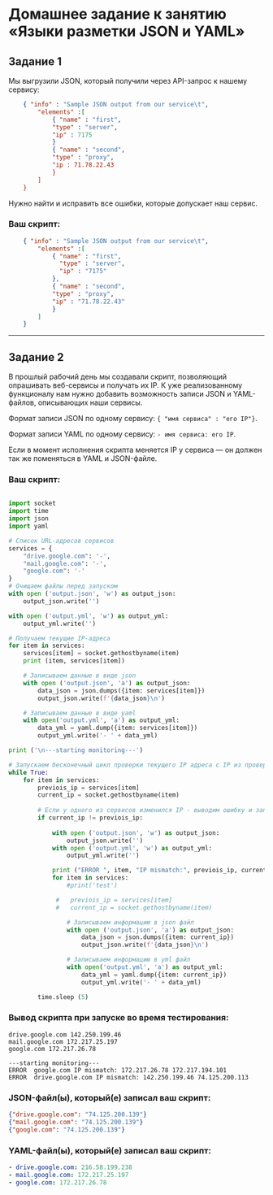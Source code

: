 # Домашнее задание к занятию «Языки разметки JSON и YAML»


## Задание 1

Мы выгрузили JSON, который получили через API-запрос к нашему сервису:

```json
    { "info" : "Sample JSON output from our service\t",
        "elements" :[
            { "name" : "first",
            "type" : "server",
            "ip" : 7175 
            }
            { "name" : "second",
            "type" : "proxy",
            "ip : 71.78.22.43
            }
        ]
    }
```
  Нужно найти и исправить все ошибки, которые допускает наш сервис.

### Ваш скрипт:

```json
    { "info" : "Sample JSON output from our service\t",
        "elements" :[
            { "name" : "first",
              "type" : "server",
              "ip" : "7175"
            },
            { "name" : "second",
            "type" : "proxy",
            "ip" : "71.78.22.43"
            }
        ]
    }
```

---

## Задание 2

В прошлый рабочий день мы создавали скрипт, позволяющий опрашивать веб-сервисы и получать их IP. К уже реализованному функционалу нам нужно добавить возможность записи JSON и YAML-файлов, описывающих наши сервисы. 

Формат записи JSON по одному сервису: `{ "имя сервиса" : "его IP"}`. 

Формат записи YAML по одному сервису: `- имя сервиса: его IP`. 

Если в момент исполнения скрипта меняется IP у сервиса — он должен так же поменяться в YAML и JSON-файле.

### Ваш скрипт:

```python

import socket
import time
import json
import yaml

# Список URL-адресов сервисов
services = {
    "drive.google.com": '-',
    "mail.google.com": '-',
    "google.com": '-'
}
# Очищаем файлы перед запуском
with open ('output.json', 'w') as output_json:
    output_json.write('')

with open ('output.yml', 'w') as output_yml:
    output_yml.write('')

# Получаем текущие IP-адреса 
for item in services:
    services[item] = socket.gethostbyname(item)
    print (item, services[item])

    # Записываем данные в виде json 
    with open ('output.json', 'a') as output_json:
        data_json = json.dumps({item: services[item]})
        output_json.write(f'{data_json}\n')

    # Записываем данные в виде yaml
    with open('output.yml', 'a') as output_yml:
        data_yml = yaml.dump({item: services[item]})
        output_yml.write('- ' + data_yml)

print ('\n---starting monitoring---')

# Запускаем бесконечный цикл проверки текущего IP адреса с IP из проверки выше
while True:
    for item in services:
        previois_ip = services[item]
        current_ip = socket.gethostbyname(item)
        
        # Если у одного из сервисов изменился IP - выводим ошибку и запускам цикл повторного получения IP у всех сервисов
        if current_ip != previois_ip:
            
            with open ('output.json', 'w') as output_json:
                output_json.write('')
            with open ('output.yml', 'w') as output_yml:
                output_yml.write('') 

            print ("ERROR ", item, "IP mismatch:", previois_ip, current_ip)
            for item in services:
                #print('test')

             #   previois_ip = services[item]
             #   current_ip = socket.gethostbyname(item)

                # Записываем информацию в json файл
                with open ('output.json', 'a') as output_json:
                    data_json = json.dumps({item: current_ip})
                    output_json.write(f'{data_json}\n')

                # Записываем информацию в yml файл
                with open('output.yml', 'a') as output_yml:
                    data_yml = yaml.dump({item: current_ip})
                    output_yml.write('- ' + data_yml)

        time.sleep (5)

```


### Вывод скрипта при запуске во время тестирования:

```
drive.google.com 142.250.199.46
mail.google.com 172.217.25.197
google.com 172.217.26.78

---starting monitoring---
ERROR  google.com IP mismatch: 172.217.26.78 172.217.194.101
ERROR  drive.google.com IP mismatch: 142.250.199.46 74.125.200.113
```

### JSON-файл(ы), который(е) записал ваш скрипт:

```json
{"drive.google.com": "74.125.200.139"}
{"mail.google.com": "74.125.200.139"}
{"google.com": "74.125.200.139"}
```

### YAML-файл(ы), который(е) записал ваш скрипт:

```yaml
- drive.google.com: 216.58.199.238
- mail.google.com: 172.217.25.197
- google.com: 172.217.26.78
```


